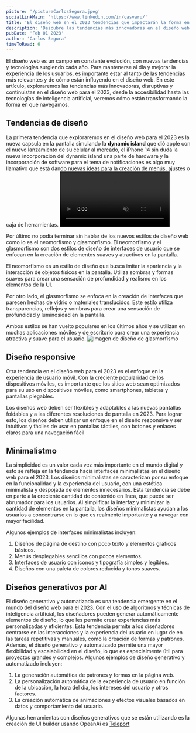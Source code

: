 ```yaml
---
picture: '/pictureCarlosSegura.jpeg'
socialLinkMain: 'https://www.linkedin.com/in/casvaru/'
title: 'El diseño web en el 2023 tendencias que impactarán la forma en que navegamos'
description: 'Descubre las tendencias más innovadoras en el diseño web para 2023 con las nuevas herramientas generativas, diseños e interfaces minimalistas, accesibilidad y mucho más. Accesibilidad, experiencia de usuario, navegación y tecnologías en un solo artículo.'
pubDate: 'Feb 01 2023'
author: 'Carlos Segura'
timeToRead: 6
---
```


El diseño web es un campo en constante evolución, con nuevas tendencias y tecnologías surgiendo cada año. Para mantenerse al día y mejorar la experiencia de los usuarios, es importante estar al tanto de las tendencias más relevantes y de cómo están influyendo en el diseño web. En este artículo, exploraremos las tendencias más innovadoras, disruptivas y continuistas en el diseño web para el 2023, desde la accesibilidad hasta las tecnologías de inteligencia artificial, veremos cómo están transformando la forma en que navegamos.

## Tendencias de diseño

La primera tendencia que exploraremos en el diseño web para el 2023 es la nueva capsula en la pantalla simulando la **dynamic island** que dió apple con el nuevo lanzamiento de su celular al mercado, el iPhone 14 sin duda la nueva incorporación del dynamic island una parte de hardware y la incorporación de software para el tema de notificaciones es algo muy llamativo que está dando nuevas ideas para la creación de menús, ajustes o caja de herramientas.
<picture>
  <video loop muted autoplay src="/230201dynamicux.webm">
</picture>

Por último no podía terminar sin hablar de los nuevos estilos de diseño web como lo es el neomorfismo y glasmorfismo. El neomorfismo y el glasmorfismo son dos estilos de diseño de interfaces de usuario que se enfocan en la creación de elementos suaves y atractivos en la pantalla.

El neomorfismo es un estilo de diseño que busca imitar la apariencia y la interacción de objetos físicos en la pantalla. Utiliza sombras y formas suaves para crear una sensación de profundidad y realismo en los elementos de la UI.

Por otro lado, el glasmorfismo se enfoca en la creación de interfaces que parecen hechas de vidrio o materiales translúcidos. Este estilo utiliza transparencias, reflejos y sombras para crear una sensación de profundidad y luminosidad en la pantalla.

Ambos estilos se han vuelto populares en los últimos años y se utilizan en muchas aplicaciones móviles y de escritorio para crear una experiencia atractiva y suave para el usuario.
![Imagen de diseño de glasmorfismo](/230201glasmorfismo.webp)

## Diseño responsive

Otra tendencia en el diseño web para el 2023 es el enfoque en la experiencia de usuario móvil. Con la creciente popularidad de los dispositivos móviles, es importante que los sitios web sean optimizados para su uso en dispositivos móviles, como smartphones, tabletas y pantallas plegables.

Los diseños web deben ser flexibles y adaptables a las nuevas pantallas foldables y a las diferentes resoluciones de pantalla en 2023. Para lograr esto, los diseños deben utilizar un enfoque en el diseño responsive y ser intuitivos y fáciles de usar en pantallas táctiles, con botones y enlaces claros para una navegación fácil

## Minimalistmo

La simplicidad es un valor cada vez más importante en el mundo digital y esto se refleja en la tendencia hacia interfaces minimalistas en el diseño web para el 2023. Los diseños minimalistas se caracterizan por su enfoque en la funcionalidad y la experiencia del usuario, con una estética minimalista y despojada de elementos innecesarios.
Esta tendencia se debe en parte a la creciente cantidad de contenido en línea, que puede ser abrumador para los usuarios. Al simplificar la interfaz y minimizar la cantidad de elementos en la pantalla, los diseños minimalistas ayudan a los usuarios a concentrarse en lo que es realmente importante y a navegar con mayor facilidad.

Algunos ejemplos de interfaces minimalistas incluyen:

  1. Diseños de página de destino con poco texto y elementos gráficos básicos.
  2. Menús desplegables sencillos con pocos elementos.
  3. Interfaces de usuario con iconos y tipografía simples y legibles.
  4. Diseños con una paleta de colores reducida y tonos suaves.

## Diseños generativos por AI

El diseño generativo y automatizado es una tendencia emergente en el mundo del diseño web para el 2023. Con el uso de algoritmos y técnicas de inteligencia artificial, los diseñadores pueden generar automáticamente elementos de diseño, lo que les permite crear experiencias más personalizadas y eficientes.
Esta tendencia permite a los diseñadores centrarse en las interacciones y la experiencia del usuario en lugar de en las tareas repetitivas y manuales, como la creación de formas y patrones. Además, el diseño generativo y automatizado permite una mayor flexibilidad y escalabilidad en el diseño, lo que es especialmente útil para proyectos grandes y complejos.
Algunos ejemplos de diseño generativo y automatizado incluyen:
  1. La generación automática de patrones y formas en la página web.
  2. La personalización automática de la experiencia de usuario en función de la ubicación, la hora del día, los intereses del usuario y otros factores.
  3. La creación automática de animaciones y efectos visuales basados en datos y comportamiento del usuario.

Algunas herramientas con diseños generativos que se están utilizando es la creación de UI builder usando OpeanAi es [Teleport](https://teleporthq.io/ai-website-builder)